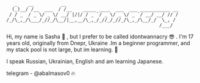 ```
   _    __          __                                         
  (_)__/ /__  ___  / /__    _____ ____  ___  ___ ___________ __
 / / _  / _ \/ _ \/ __/ |/|/ / _ `/ _ \/ _ \/ _ `/ __/ __/ // /
/_/\_,_/\___/_//_/\__/|__,__/\_,_/_//_/_//_/\_,_/\__/_/  \_, / 
                                                        /___/  
```                                                        
Hi, my name is Sasha 👋 , but I prefer to be called idontwannacry 😎 . I'm 17 years old, originally from Dnepr, Ukraine .Im a beginner programmer, and my stack pool is not large, but im learning. 🥰

I speak Russian, Ukrainian, English and am learning Japanese.

telegram - @abalmasov0 🔥
